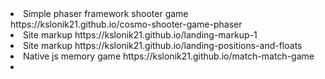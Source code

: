 <li>Simple phaser framework shooter game https://kslonik21.github.io/cosmo-shooter-game-phaser</li>
<li>Site markup https://kslonik21.github.io/landing-markup-1
<li>Site markup https://kslonik21.github.io/landing-positions-and-floats</li>
<li>Native js memory game https://kslonik21.github.io/match-match-game</li>
<li></li>
